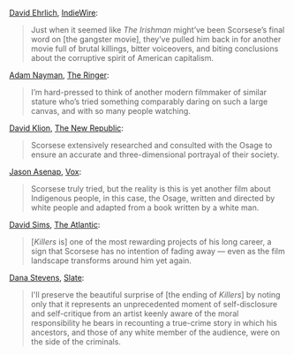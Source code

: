 <!-- Martin Scorsese -->
[David Ehrlich](https://twitter.com/davidehrlich), [IndieWire](https://www.indiewire.com/criticism/movies/killers-of-the-flower-moon-review-1234865405/):

> Just when it seemed like _The Irishman_ might’ve been Scorsese’s final word on [the gangster movie], they’ve pulled him back in for another movie full of brutal killings, bitter voiceovers, and biting conclusions about the corruptive spirit of American capitalism.

[Adam Nayman](https://twitter.com/brofromanother), [The Ringer](https://www.theringer.com/movies/2023/10/24/23929317/killers-of-the-flower-moon-review-martin-scorsese):

> I’m hard-pressed to think of another modern filmmaker of similar stature who’s tried something comparably daring on such a large canvas, and with so many people watching.

[David Klion](https://twitter.com/DavidKlion), [The New Republic](https://newrepublic.com/article/175073/killers-flower-moon-groundbreaking-achievement-martin-scorsese-review):

> Scorsese extensively researched and consulted with the Osage to ensure an accurate and three-dimensional portrayal of their society.

[Jason Asenap](https://twitter.com/asenap), [Vox](https://www.vox.com/2023/11/6/23945433/killers-flower-moon-osage-indigenous-scorsese-tell-story):

> Scorsese truly tried, but the reality is this is yet another film about Indigenous people, in this case, the Osage, written and directed by white people and adapted from a book written by a white man.

[David Sims](https://twitter.com/davidlsims), [The Atlantic](https://www.theatlantic.com/culture/archive/2023/05/martin-scorsese-killers-of-the-flower-moon-review/674125/):

> [_Killers_ is] one of the most rewarding projects of his long career, a sign that Scorsese has no intention of fading away — even as the film landscape transforms around him yet again.

[Dana Stevens](https://twitter.com/thehighsign), [Slate](https://slate.com/culture/2023/10/killers-of-the-flower-moon-movie-martin-scorsese.html?via=rss):

> I'll preserve the beautiful surprise of [the ending of _Killers_] by noting only that it represents an unprecedented moment of self-disclosure and self-critique from an artist keenly aware of the moral responsibility he bears in recounting a true-crime story in which his ancestors, and those of any white member of the audience, were on the side of the criminals.
